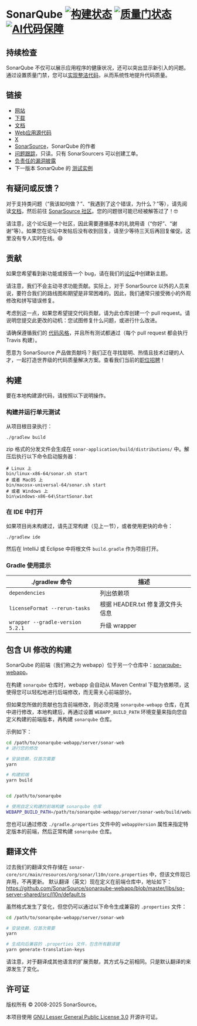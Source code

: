 # SonarQube [![构建状态](https://api.cirrus-ci.com/github/SonarSource/sonarqube.svg?branch=master)](https://cirrus-ci.com/github/SonarSource/sonarqube) [![质量门状态](https://next.sonarqube.com/sonarqube/api/project_badges/measure?project=sonarqube&metric=alert_status&token=d95182127dd5583f57578d769b511660601a8547)](https://next.sonarqube.com/sonarqube/dashboard?id=sonarqube) [![AI代码保障](https://next.sonarqube.com/sonarqube/api/project_badges/ai_code_assurance?project=org.sonarsource.sonarqube%3Asonarqube-private&token=sqb_c0e2fa9ac4ef89f9a8403c6ba235e108ceb1dce1)](https://next.sonarqube.com/sonarqube/dashboard?id=sonarqube)

## 持续检查

SonarQube 不仅可以展示应用程序的健康状况，还可以突出显示新引入的问题。通过设置质量门禁，您可以[实现整洁代码](https://www.sonarsource.com/solutions/clean-code/)，从而系统性地提升代码质量。

## 链接

- [网站](https://www.sonarsource.com/products/sonarqube)
- [下载](https://www.sonarsource.com/products/sonarqube/downloads)
- [文档](https://docs.sonarsource.com/sonarqube)
- [Web应用源代码](https://github.com/SonarSource/sonarqube-webapp)
- [X](https://twitter.com/SonarQube)
- [SonarSource](https://www.sonarsource.com)，SonarQube 的作者
- [问题跟踪](https://jira.sonarsource.com/browse/SONAR/)，只读。只有 SonarSourcers 可以创建工单。
- [负责任的漏洞披露](https://community.sonarsource.com/t/responsible-vulnerability-disclosure/9317)
- 下一版本 SonarQube 的 [测试实例](https://next.sonarqube.com/sonarqube)

## 有疑问或反馈？

对于支持类问题（“我该如何做？”、“我遇到了这个错误，为什么？”等），请先阅读[文档](https://docs.sonarsource.com/sonarqube)，然后前往 [SonarSource 社区](https://community.sonarsource.com/c/help/sq/10)。您的问题很可能已经被解答过了！🤓

请注意，这个论坛是一个社区，因此需要遵循基本的礼貌用语（“你好”、“谢谢”等）。如果您在论坛中发帖后没有收到回复，请至少等待三天后再回复催促。这里没有专人实时在线。😄

## 贡献

如果您希望看到新功能或报告一个 bug，请在我们的[论坛](https://community.sonarsource.com/c/sq/10)中创建新主题。

请注意，我们不会主动寻求功能贡献。实际上，对于 SonarSource 以外的人员来说，要符合我们的路线图和期望是非常困难的。因此，我们通常只接受微小的外观修改和拼写错误修复。

考虑到这一点，如果您希望提交代码贡献，请为此仓库创建一个 pull request。请说明您提交此更改的动机：您试图修复什么问题，或进行什么改进。

请确保遵循我们的 [代码风格](https://github.com/SonarSource/sonar-developer-toolset#code-style)，并且所有测试都通过（每个 pull request 都会执行 Travis 构建）。

愿意为 SonarSource 产品做贡献吗？我们正在寻找聪明、热情且技术过硬的人才，一起打造世界级的代码质量解决方案。查看我们当前的[职位招聘](https://www.sonarsource.com/company/jobs/)！

## 构建

要在本地构建源代码，请按照以下说明操作。

### 构建并运行单元测试

从项目根目录执行：

    ./gradlew build

zip 格式的分发文件会生成在 `sonar-application/build/distributions/` 中。解压后执行以下命令启动服务器：

    # Linux 上
    bin/linux-x86-64/sonar.sh start
    # 或者 MacOS 上
    bin/macosx-universal-64/sonar.sh start
    # 或者 Windows 上
    bin\windows-x86-64\StartSonar.bat

### 在 IDE 中打开

如果项目尚未构建过，请先正常构建（见上一节），或者使用更快的命令：

    ./gradlew ide

然后在 IntelliJ 或 Eclipse 中将根文件 `build.gradle` 作为项目打开。

### Gradle 使用提示

| ./gradlew 命令                | 描述                               |
| ----------------------------- | ---------------------------------- |
| `dependencies`                | 列出依赖项                         |
| `licenseFormat --rerun-tasks` | 根据 HEADER.txt 修复源文件头信息   |
| `wrapper --gradle-version 5.2.1` | 升级 wrapper                      |

## 包含 UI 修改的构建

SonarQube 的前端（我们称之为 webapp）位于另一个仓库中：[sonarqube-webapp](https://github.com/SonarSource/sonarqube-webapp)。

在构建 `sonarqube` 仓库时，webapp 会自动从 Maven Central 下载为依赖项，这使得您可以轻松地进行后端修改，而无需关心前端部分。

但如果您所做的贡献也包含前端修改，则必须克隆 `sonarqube-webapp` 仓库，在其中进行修改，本地构建后，再通过设置 `WEBAPP_BUILD_PATH` 环境变量来指向您自定义构建的前端版本，再构建 `sonarqube` 仓库。

示例如下：

```bash
cd /path/to/sonarqube-webapp/server/sonar-web
# 进行您的修改

# 安装依赖，仅首次需要
yarn

# 构建前端
yarn build


cd /path/to/sonarqube

# 使用自定义构建的前端构建 sonarqube 仓库
WEBAPP_BUILD_PATH=/path/to/sonarqube-webapp/server/sonar-web/build/webapp ./gradlew build
```

您也可以通过修改 `./gradle.properties` 文件中的 `webappVersion` 属性来指定特定版本的前端，然后正常构建 `sonarqube` 仓库。

## 翻译文件

过去我们的翻译文件存储在 `sonar-core/src/main/resources/org/sonar/l10n/core.properties` 中，但该文件现已弃用，不再更新。
默认翻译（英文）现在定义在前端仓库中，地址如下：
https://github.com/SonarSource/sonarqube-webapp/blob/master/libs/sq-server-shared/src/l10n/default.ts

虽然格式发生了变化，但您仍可以通过以下命令生成兼容的 `.properties` 文件：

```bash
cd /path/to/sonarqube-webapp/server/sonar-web

# 安装依赖，仅首次需要
yarn

# 生成向后兼容的 .properties 文件，包含所有翻译键
yarn generate-translation-keys
```

请注意，对于翻译成其他语言的扩展贡献，其方式与之前相同。只是默认翻译的来源发生了变化。

## 许可证

版权所有 © 2008-2025 SonarSource。

本项目使用 [GNU Lesser General Public License 3.0](https://www.gnu.org/licenses/lgpl.txt) 开源许可证。